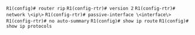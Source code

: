 `R1(config)# router rip`
`R1(config-rtr)# version 2`
`R1(config-rtr)# network \<ip\>`
`R1(config-rtr)# passive-interface \<interface\>`
`R1(config-rtr)# no auto-summary`
`R1(config)# show ip route`
`R1(config)# show ip protocols`
